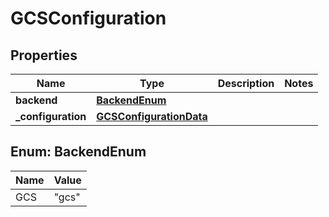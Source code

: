 

# GCSConfiguration


## Properties

Name | Type | Description | Notes
------------ | ------------- | ------------- | -------------
**backend** | [**BackendEnum**](#BackendEnum) |  | 
**_configuration** | [**GCSConfigurationData**](GCSConfigurationData.md) |  | 



## Enum: BackendEnum

Name | Value
---- | -----
GCS | &quot;gcs&quot;




